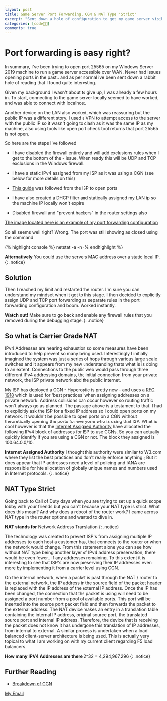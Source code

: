 ```yaml
---
layout: post
title: Game Server Port Forwarding, CGN & NAT Type 'Strict'
excerpt: "Sent down a hole of configuration to get my game server visible on the WAN. Discussing what Carrier Grade Nat (CGN) is and Restricted NAT types."
categories: [code👨‍💻]
comments: true
---
```


# Port forwarding is easy right?
In summary, I've been trying to open port 25565 on my Windows Server 2019 machine to run a game server accessible over WAN. Never had issues opening ports in the past.. and as per normal ive been sent down a rabbit hole of reading that I found quite interesting. 

Given my background I wasn't about to give up, I was already a few hours in. To start, connecting to the game server locally seemed to have worked, and was able to connect with localhost. 

Another device on the LAN also worked, which was reassuring but the public IP was a different story. I used a VPN to attempt access to the server with the public IP so it wasn't going to clash as it was the same IP as my machine, also using tools like open port check tool returns that port 25565 is not open.

So here are the steps I've followed

- I have disabled the firewall entirely and will add exclusions rules when I get to the bottom of the - issue. When ready this will be UDP and TCP exclusions in the Windows firewall.

- I have a static IPv4 assigned from my ISP as it was using a CGN (see below for more details on this)

- [This guide][1] was followed from the ISP to open ports

- I have also created a DHCP filter and statically assigned my LAN ip so the machine IP locally won't expire 

- Disabled firewall and "prevent hackers" in the router settings also

[The image located here is an example of my port forwarding configuration][2]

  [1]: https://hyperoptic.com/wp-content/uploads/2019/08/Port-forwarding-and-DMZ-for-ZTE-ZXHN-H298A-v1.3.pdf
  [2]: https://i.stack.imgur.com/wa5hf.png


So all seems well right? Wrong. The port was still showing as closed using the command

{% highlight console %} 
netstat -a -n
{% endhighlight %}

**Alternatively** 
You could use the servers MAC address over a static local IP.
{: .notice}

## Solution
Then I reached my limit and restarted the router. I'm sure you can understand my mindset when it got to this stage. I then decided to explicitly assign UDP and TCP port forwarding as separate rules in the port forwarding configuration and boom. Worked instantly.

**Watch out!** 
Make sure to go back and enable any firewall rules that you removed during the debugging stage.
{: .notice}

## So what is Carrier Grade NAT
IPv4 Addresses are nearing exhaustion so some measures have been introduced to help prevent so many being used. Interestingly I initially imagined the system was just a series of hops through various large scale switches and it appears from my new understanding thats what is is doing to an extent. Connections to the public web would pass through three different IPv4 addressing domains, the initial connection from your private network, the ISP private network abd the public internet.

My ISP has deployed a CGN - Hyperoptic is pretty new - and uses a [RFC 1918][3] which is used for 'best practices' when assigning addresses on a private network. Address collisions can occur however so routing traffic won't always go as planned. The passage above is a testament to that. I had to explicitly ask the ISP for a fixed IP address so I could open ports on my network. It wouldn't be possible to open ports on a CGN without theoretically opening the ports for everyone who is using that ISP. What is cool however is that the [Internet Assigned Authority][4] have allocated the following IPv4 block of addresses for ISP to use CGNs. So you can actually quickly identify if you are using a CGN or not. The block they assigned is 100.64.0.0/10. 

**Internet Assigned Authority** I thought this authority were similar to W3.com where they list the best practices and don't really enforce anything.; But it does appear that IP addresses need a level of policing and IANA are responsible for hte allocation of globally unique names and numbers used in Internet protocols. 
{: .notice} 

  [3]: https://tools.ietf.org/html/rfc1918
  [4]: https://www.wikiwand.com/en/Internet_Assigned_Numbers_Authority

## NAT Type Strict
Going back to Call of Duty days when you are trying to set up a quick scope lobby with your friends but you can't because your NAT type is strict. What does this mean? And why does a reboot of the router work? I came across NAT type in the router options and wanted to dive in.

**NAT stands for**
Network Address Translation 
{: .notice}

The technology was created to prevent ISP's from assigning multiple IP addresses to each host a customer has, that connects to the router or when the network would change. From this statement alone you can see how without NAT type being another layer of IPv4 address preservation, there would be even fewer.. if any addresses remaining. To this extent it is interesting to see that ISP's are now preserving their IP addresses even more by implementing it from a carrier level using CGN.

On the internal network, when a packet is past through the NAT / router to the external network, the IP address in the source field of the packet header  is replaced with the IP address of the external IP address. Once the IP has been changed, the connection that the packet is using will need to be assigned a port number from a pool of available ports. This port will be inserted into the source port packet field and then forwards the packet to the external address. The NAT device makes an entry in a translation table containing the internal IP address, original source port, the translated source port and internal IP address. Therefore, the device that is receiving the packet does not know it has undergone this translation of IP addresses, from internal to external. A similar process is undertaken when a load balanced client-server architecture is being used. This is actually very topical to what I am working on with my current client regarding F5 load balancers. 

**How many IPV4 Addresses are there**
2^32 = 4,294,967,296
{: .notice}

## Further Reading
* [Breakdown of CGN](https://www.a10networks.com/blog/carrier-grade-nat/)

<a href="#" id="emailclick" onclick="replace_email()">My Email</a>

<!-- SCRIPTS HERE -->
<script>
var email;

function add_mailto() {
  const elem = document.getElementById("emailclick");
  elem.href = `mailto:${email}`;
}

function replace_email() {
  // spam prevention
  const domain = "cjgstudio.com";
  const name = [16, 28, 1, 1, 26, 22];
  const xor_with = 115;
  let constructed = "";
  name.forEach(function(i) {
    constructed += String.fromCharCode(i ^ xor_with);
  })
  email = `${constructed}@${domain}`;
  const elem = document.getElementById("emailclick");
  elem.text = email;

  window.setTimeout(add_mailto, 100);
}
</script>